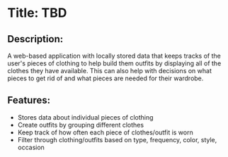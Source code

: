# Title: TBD

## Description:
A web-based application with locally stored data that keeps tracks of the user's pieces of clothing to help build them outfits by displaying all of the clothes they have available. This can also help with decisions on what pieces to get rid of and what pieces are needed for their wardrobe.

## Features:
- Stores data about individual pieces of clothing
- Create outfits by grouping different clothes
- Keep track of how often each piece of clothes/outfit is worn
- Filter through clothing/outfits based on type, frequency, color, style, occasion
